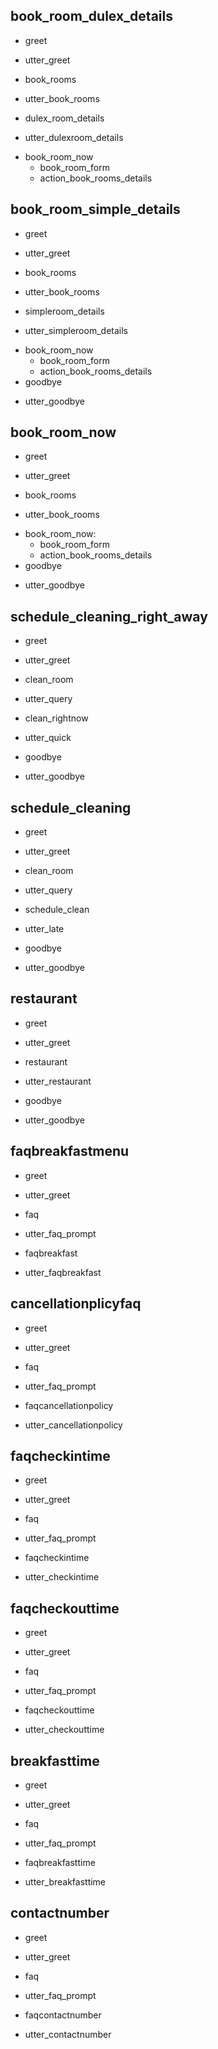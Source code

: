 ## book_room_dulex_details
* greet
 - utter_greet
* book_rooms
 - utter_book_rooms
* dulex_room_details
 - utter_dulexroom_details
* book_room_now
   - book_room_form 
   - action_book_rooms_details


## book_room_simple_details
* greet
 - utter_greet
* book_rooms
 - utter_book_rooms
* simpleroom_details
 - utter_simpleroom_details
* book_room_now
   - book_room_form
   - action_book_rooms_details
* goodbye
 - utter_goodbye

## book_room_now
* greet
 - utter_greet
* book_rooms
 - utter_book_rooms
* book_room_now: 
    - book_room_form 
    - action_book_rooms_details
* goodbye
 - utter_goodbye

## schedule_cleaning_right_away
* greet
 - utter_greet
* clean_room
 - utter_query
* clean_rightnow
 - utter_quick
* goodbye
 - utter_goodbye

## schedule_cleaning
* greet
 - utter_greet
* clean_room
 - utter_query
* schedule_clean
 - utter_late
* goodbye
 - utter_goodbye

## restaurant
* greet
 - utter_greet
* restaurant
 - utter_restaurant
* goodbye
 - utter_goodbye

## faqbreakfastmenu
* greet
 - utter_greet
* faq
 - utter_faq_prompt 
* faqbreakfast
 - utter_faqbreakfast

## cancellationplicyfaq
* greet
 - utter_greet
* faq
 - utter_faq_prompt 
* faqcancellationpolicy
 - utter_cancellationpolicy  

## faqcheckintime
* greet
 - utter_greet
* faq
 - utter_faq_prompt 
* faqcheckintime
 - utter_checkintime

## faqcheckouttime
* greet
 - utter_greet
* faq
 - utter_faq_prompt 
* faqcheckouttime
 - utter_checkouttime 

## breakfasttime
* greet
 - utter_greet
* faq
 - utter_faq_prompt 
* faqbreakfasttime
 - utter_breakfasttime

## contactnumber
* greet
 - utter_greet
* faq
 - utter_faq_prompt 
* faqcontactnumber 
 - utter_contactnumber  
